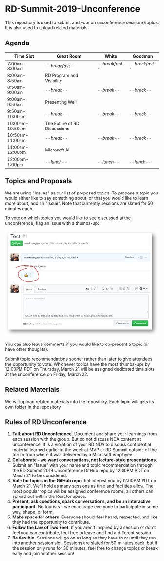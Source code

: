 # RD-Summit-2019-Unconference
This repository is used to submit and vote on unconference sessions/topics. It is also used to upload related materials.

## Agenda


| Time Slot       | Great Room    | White         | Goodman       |
|-----------------|---------------|---------------|---------------|
| 7:00am-8:00am   | *--breakfast--* | *--breakfast--* | *--breakfast--* |
| 8:00am-8:50am   | RD Program and Visibility |               |               |
| 8:50am-9:00am   | *--break--*     | *--break--*     | *--break--*     |
| 9:00am-9:50am   | Presenting Well |               |               |
| 9:50am-10:00am  | *--break--*     | *--break--*     | *--break--*     |
| 10:00am-10:50am | The Future of RD Discussions |               |               |
| 10:50am-11:00am | *--break--*     | *--break--*     | *--break--*     |
| 11:00am-12:00pm | Microsoft AI |               |               |
| 12:00pm-1:00pm  | *--lunch--*     | *--lunch--*     | *--lunch--*     |



## Topics and Proposals

We are using "Issues" as our list of proposed topics. To propose a topic you would either like to say something about, or that you would like to learn more about, add an "Issue". Note that currently sessions are slated for 50 minutes each.

To vote on which topics you would like to see discussed at the unconference, flag an issue with a thumbs-up:

![How to upvote a session](GitHubCapture1.png)

You can also leave comments if you would like to co-present a topic (or have other thoughts).

Submit topic recommendations sooner rather than later to give attendees the opportunity to vote. Whichever topics have the most thumbs-ups by 12:00PM PDT on Thursday, March 21 will be assigned dedicated time slots at the unconference on Friday, March 22. 

## Related Materials

We will upload related materials into the repository. Each topic will gets its own folder in the repository.

## Rules of RD Unconference

1.  **Talk about RD Unconference.** Document and share your learnings from each session with the group. But do not discuss NDA content at unconference! It is a violation of your RD NDA to discuss confidential material learned earlier in the week at MVP or RD Summit outside of the forum from where it was delivered by a Microsoft employee. 
2.  **Collaborate - we want conversations, not lecture-style presentations.** Submit an "Issue" with your name and topic recommendation through the RD Summit 2019 Unconference GitHub repo by 12:00PM PDT on March 21 to be considered.  
3.  **Vote for topics in the GitHub repo** that interest you by 12:00PM PDT on March 21. We'll hold as many sessions as time and facilities allow. The most popular topics will be assigned conference rooms, all others can spread out within the Reactor space.
4.  **Present, ask questions, spark conversations, and be an interactive participant.** No tourists - we encourage everyone to participate in some way, shape, or form. 
5.  **Make space for others.** Everyone should feel heard, respected, and like they had the opportunity to contribute.
6. **Follow the Law of Two Feet.** If you aren't inspired by a session or don't feel you can contribute, feel free to leave and find a different session. 
7.  **Be flexible.** Sessions will go on as long as they have to or until they run into another session slot. Sessions are slated for 50 minutes each, but if the session only runs for 30 minutes, feel free to change topics or break early and join another session! 
